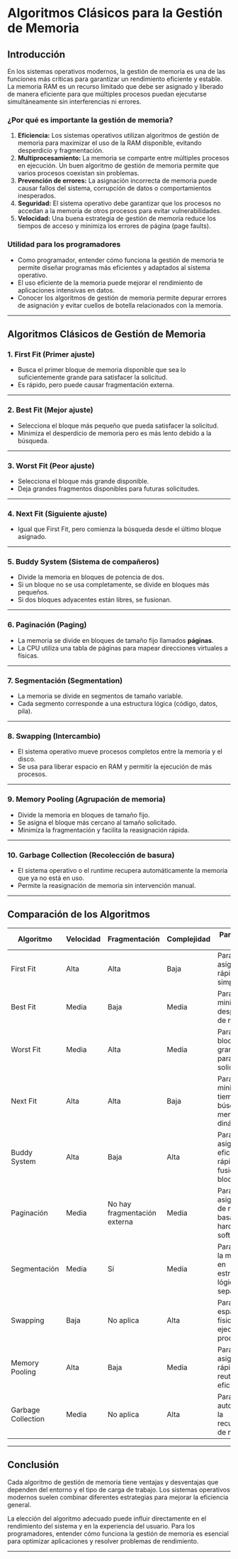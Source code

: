 # Algoritmos Clásicos para la Gestión de Memoria

## Introducción

En los sistemas operativos modernos, la gestión de memoria es una de las funciones más críticas para garantizar un rendimiento eficiente y estable. La memoria RAM es un recurso limitado que debe ser asignado y liberado de manera eficiente para que múltiples procesos puedan ejecutarse simultáneamente sin interferencias ni errores.

### ¿Por qué es importante la gestión de memoria?
1. **Eficiencia:** Los sistemas operativos utilizan algoritmos de gestión de memoria para maximizar el uso de la RAM disponible, evitando desperdicio y fragmentación.
2. **Multiprocesamiento:** La memoria se comparte entre múltiples procesos en ejecución. Un buen algoritmo de gestión de memoria permite que varios procesos coexistan sin problemas.
3. **Prevención de errores:** La asignación incorrecta de memoria puede causar fallos del sistema, corrupción de datos o comportamientos inesperados.
4. **Seguridad:** El sistema operativo debe garantizar que los procesos no accedan a la memoria de otros procesos para evitar vulnerabilidades.
5. **Velocidad:** Una buena estrategia de gestión de memoria reduce los tiempos de acceso y minimiza los errores de página (page faults).

### Utilidad para los programadores
- Como programador, entender cómo funciona la gestión de memoria te permite diseñar programas más eficientes y adaptados al sistema operativo.
- El uso eficiente de la memoria puede mejorar el rendimiento de aplicaciones intensivas en datos.
- Conocer los algoritmos de gestión de memoria permite depurar errores de asignación y evitar cuellos de botella relacionados con la memoria.

---

## Algoritmos Clásicos de Gestión de Memoria

### 1. **First Fit (Primer ajuste)**
- Busca el primer bloque de memoria disponible que sea lo suficientemente grande para satisfacer la solicitud.
- Es rápido, pero puede causar fragmentación externa.

---

### 2. **Best Fit (Mejor ajuste)**
- Selecciona el bloque más pequeño que pueda satisfacer la solicitud.
- Minimiza el desperdicio de memoria pero es más lento debido a la búsqueda.

---

### 3. **Worst Fit (Peor ajuste)**
- Selecciona el bloque más grande disponible.
- Deja grandes fragmentos disponibles para futuras solicitudes.

---

### 4. **Next Fit (Siguiente ajuste)**
- Igual que First Fit, pero comienza la búsqueda desde el último bloque asignado.

---

### 5. **Buddy System (Sistema de compañeros)**
- Divide la memoria en bloques de potencia de dos.
- Si un bloque no se usa completamente, se divide en bloques más pequeños.
- Si dos bloques adyacentes están libres, se fusionan.

---

### 6. **Paginación (Paging)**
- La memoria se divide en bloques de tamaño fijo llamados **páginas**.
- La CPU utiliza una tabla de páginas para mapear direcciones virtuales a físicas.

---

### 7. **Segmentación (Segmentation)**
- La memoria se divide en segmentos de tamaño variable.
- Cada segmento corresponde a una estructura lógica (código, datos, pila).

---

### 8. **Swapping (Intercambio)**
- El sistema operativo mueve procesos completos entre la memoria y el disco.
- Se usa para liberar espacio en RAM y permitir la ejecución de más procesos.

---

### 9. **Memory Pooling (Agrupación de memoria)**
- Divide la memoria en bloques de tamaño fijo.
- Se asigna el bloque más cercano al tamaño solicitado.
- Minimiza la fragmentación y facilita la reasignación rápida.

---

### 10. **Garbage Collection (Recolección de basura)**
- El sistema operativo o el runtime recupera automáticamente la memoria que ya no está en uso.
- Permite la reasignación de memoria sin intervención manual.

---

## Comparación de los Algoritmos
| Algoritmo | Velocidad | Fragmentación | Complejidad | Para qué se usa |
|-----------|-----------|---------------|-------------|----------------|
| First Fit | Alta | Alta | Baja | Para una asignación rápida y simple. |
| Best Fit | Media | Baja | Media | Para minimizar el desperdicio de memoria. |
| Worst Fit | Media | Alta | Media | Para dejar bloques grandes para futuras solicitudes. |
| Next Fit | Alta | Alta | Baja | Para minimizar el tiempo de búsqueda en memoria dinámica. |
| Buddy System | Alta | Baja | Alta | Para una asignación eficiente y rápida con fusión de bloques. |
| Paginación | Media | No hay fragmentación externa | Media | Para la asignación de memoria basada en hardware y software. |
| Segmentación | Media | Sí | Media | Para dividir la memoria en estructuras lógicas separadas. |
| Swapping | Baja | No aplica | Alta | Para liberar espacio físico y ejecutar más procesos. |
| Memory Pooling | Alta | Baja | Media | Para una asignación rápida y reutilización eficiente. |
| Garbage Collection | Media | No aplica | Alta | Para automatizar la recuperación de memoria. |

---

## Conclusión
Cada algoritmo de gestión de memoria tiene ventajas y desventajas que dependen del entorno y el tipo de carga de trabajo. Los sistemas operativos modernos suelen combinar diferentes estrategias para mejorar la eficiencia general.

La elección del algoritmo adecuado puede influir directamente en el rendimiento del sistema y en la experiencia del usuario. Para los programadores, entender cómo funciona la gestión de memoria es esencial para optimizar aplicaciones y resolver problemas de rendimiento.

---

